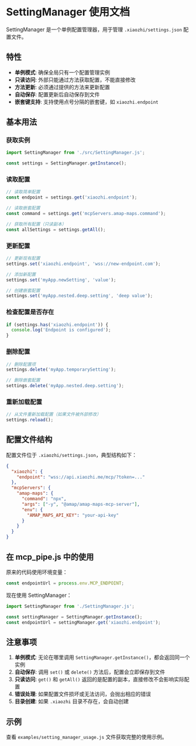 # SettingManager 使用文档

SettingManager 是一个单例配置管理器，用于管理 `.xiaozhi/settings.json` 配置文件。

## 特性

- **单例模式**: 确保全局只有一个配置管理实例
- **只读访问**: 外部只能通过方法获取配置，不能直接修改
- **方法更新**: 必须通过提供的方法来更新配置
- **自动保存**: 配置更新后自动保存到文件
- **嵌套键支持**: 支持使用点号分隔的嵌套键，如 `xiaozhi.endpoint`

## 基本用法

### 获取实例

```javascript
import SettingManager from './src/SettingManager.js';

const settings = SettingManager.getInstance();
```

### 读取配置

```javascript
// 读取简单配置
const endpoint = settings.get('xiaozhi.endpoint');

// 读取嵌套配置
const command = settings.get('mcpServers.amap-maps.command');

// 获取所有配置（只读副本）
const allSettings = settings.getAll();
```

### 更新配置

```javascript
// 更新现有配置
settings.set('xiaozhi.endpoint', 'wss://new-endpoint.com');

// 添加新配置
settings.set('myApp.newSetting', 'value');

// 创建嵌套配置
settings.set('myApp.nested.deep.setting', 'deep value');
```

### 检查配置是否存在

```javascript
if (settings.has('xiaozhi.endpoint')) {
  console.log('Endpoint is configured');
}
```

### 删除配置

```javascript
// 删除配置项
settings.delete('myApp.temporarySetting');

// 删除嵌套配置
settings.delete('myApp.nested.deep.setting');
```

### 重新加载配置

```javascript
// 从文件重新加载配置（如果文件被外部修改）
settings.reload();
```

## 配置文件结构

配置文件位于 `.xiaozhi/settings.json`，典型结构如下：

```json
{
  "xiaozhi": {
    "endpoint": "wss://api.xiaozhi.me/mcp/?token=..."
  },
  "mcpServers": {
    "amap-maps": {
      "command": "npx",
      "args": ["-y", "@amap/amap-maps-mcp-server"],
      "env": {
        "AMAP_MAPS_API_KEY": "your-api-key"
      }
    }
  }
}
```

## 在 mcp_pipe.js 中的使用

原来的代码使用环境变量：

```javascript
const endpointUrl = process.env.MCP_ENDPOINT;
```

现在使用 SettingManager：

```javascript
import SettingManager from './SettingManager.js';

const settingManager = SettingManager.getInstance();
const endpointUrl = settingManager.get('xiaozhi.endpoint');
```

## 注意事项

1. **单例模式**: 无论在哪里调用 `SettingManager.getInstance()`，都会返回同一个实例
2. **自动保存**: 调用 `set()` 或 `delete()` 方法后，配置会立即保存到文件
3. **只读访问**: `get()` 和 `getAll()` 返回的是配置的副本，直接修改不会影响实际配置
4. **错误处理**: 如果配置文件损坏或无法访问，会抛出相应的错误
5. **目录创建**: 如果 `.xiaozhi` 目录不存在，会自动创建

## 示例

查看 `examples/setting_manager_usage.js` 文件获取完整的使用示例。
